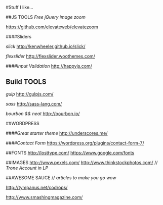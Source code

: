 #Stuff I like…

##JS TOOLS
*Free jQuery image zoom*

https://github.com/elevateweb/elevatezoom

####Sliders

*slick*
http://kenwheeler.github.io/slick/

*flexslider*
http://flexslider.woothemes.com/

####*Input Validation*
http://happyjs.com/

## Build TOOLS
*gulp*
http://gulpjs.com/

*sass*
http://sass-lang.com/

*bourbon && neat*
http://bourbon.io/


##WORDPRESS

####*Great starter theme*
http://underscores.me/

####*Contact Form*
https://wordpress.org/plugins/contact-form-7/



##FONTS
http://losttype.com/
https://www.google.com/fonts



##IMAGES
http://www.pexels.com/
http://www.thinkstockphotos.com/  // *Trone Account in LP*



##AWESOME SAUCE
// *articles to make you go wow*

http://tympanus.net/codrops/

http://www.smashingmagazine.com/
